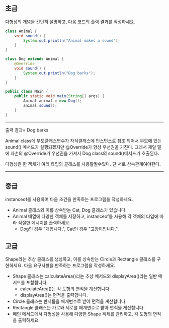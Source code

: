 ## 초급

다형성의 개념을 간단히 설명하고, 다음 코드의 출력 결과를 작성하세요.

``` java
class Animal {
    void sound() {
        System.out.println("Animal makes a sound");
    }
}

class Dog extends Animal {
    @Override
    void sound() {
        System.out.println("Dog barks");
    }
}

public class Main {
    public static void main(String[] args) {
        Animal animal = new Dog();
        animal.sound();
    }
}
```
------------------------
출력 결과= Dog barks

Animal class에 부모클래스변수가  자식클래스에 인스턴스로 참조 되어서 부모에 있는 sound() 메서드가 실행되겠지만 
@Override가 항상 우선권을 가진다. 그래서 제일 밑에 자손의 @Override가 우선권을 가져서 Dog class의 sound()메서드가 호출된다.

다형성은 한 객체가 여러 타입의 클래스를 사용할될수있다. 단 서로 상속관계여야한다.

------------
## 중급

instanceof를 사용하여 다음 조건을 만족하는 프로그램을 작성하세요.
- Animal 클래스와 이를 상속받는 Cat, Dog 클래스가 있습니다.
- Animal 배열에 다양한 객체를 저장하고, instanceof를 사용해 각 객체의 타입에 따라 적절한 메시지를 출력하세요.
    - Dog인 경우 "개입니다.", Cat인 경우 "고양이입니다.".

## 고급

Shape라는 추상 클래스를 생성하고, 이를 상속받는 Circle과 Rectangle 클래스를 구현하세요. 다음 요구사항을 만족하는 프로그램을 작성하세요.
- Shape 클래스는 calculateArea()라는 추상 메서드와 displayArea()라는 일반 메서드를 포함합니다.
    - calculateArea()는 각 도형의 면적을 계산합니다.
    - displayArea()는 면적을 출력합니다.
- Circle 클래스는 반지름을 매개변수로 받아 면적을 계산합니다.
- Rectangle 클래스는 가로와 세로를 매개변수로 받아 면적을 계산합니다.
- 메인 메서드에서 다형성을 사용해 다양한 Shape 객체를 관리하고, 각 도형의 면적을 출력하세요.
